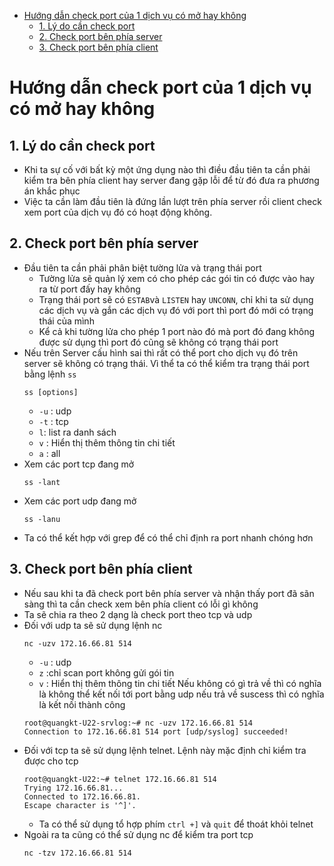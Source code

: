 - [Hướng dẫn check port của 1 dịch vụ có mở hay không](#hướng-dẫn-check-port-của-1-dịch-vụ-có-mở-hay-không)
  - [1. Lý do cần check port](#1-lý-do-cần-check-port)
  - [2. Check port bên phía server](#2-check-port-bên-phía-server)
  - [3. Check port bên phía client](#3-check-port-bên-phía-client)
# Hướng dẫn check port của 1 dịch vụ có mở hay không
## 1. Lý do cần check port
- Khi ta sự cố với bất kỳ một ứng dụng nào thì điều đầu tiên ta cần phải kiểm tra bên phía client hay server đang gặp lỗi để từ đó đưa ra phương án khắc phục
- Việc ta cần làm đầu tiên là đứng lần lượt trên phía server rồi client check xem port của dịch vụ đó có hoạt động không.
## 2. Check port bên phía server
- Đầu tiên ta cần phải phân biệt tường lửa và trạng thái port
  - Tường lửa sẽ quản lý xem có cho phép các gói tin có được vào hay ra từ port đấy hay không 
  - Trạng thái port sẽ có `ESTAB`và `LISTEN` hay `UNCONN`, chỉ khi ta sử dụng các dịch vụ và gắn các dịch vụ đó với port thì port đó mới có trạng thái của mình
  - Kể cả khi tường lửa cho phép 1 port nào đó mà port đó đang không được sử dụng thì port đó cũng sẽ không có trạng thái port
- Nếu trên Server cấu hình sai thì rất có thể port cho dịch vụ đó trên server sẽ không có trạng thái. Vì thể ta có thể kiểm tra trạng thái port bằng lệnh `ss`
  ```
  ss [options]
  ```
  - `-u` : udp
  - `-t` : tcp
  - `l`: list ra danh sách
  - `v` : Hiển thị thêm thông tin chi tiết
  - `a` : all
- Xem các port tcp đang mở
  ```
  ss -lant
  ```
- Xem các port udp đang mở
  ```
  ss -lanu
  ```
- Ta có thể kết hợp với grep để có thể chỉ định ra port nhanh chóng hơn
## 3. Check port bên phía client
- Nếu sau khi ta đã check port bên phía server và nhận thấy port đã sãn sàng thì ta cần check xem bên phía client có lỗi gì không
- Ta sẽ chia ra theo 2 dạng là check port theo tcp và udp
- Đối với udp ta sẽ sử dụng lệnh nc
  ```
  nc -uzv 172.16.66.81 514
  ```
  - `-u` : udp
  - `z` :chỉ scan port không gửi gói tin
  - `v` : Hiển thị thêm thông tin chi tiết
  Nếu không có gì trả về thì có nghĩa là không thể kết nối tới port bằng udp nếu trả về suscess thì có nghĩa là kết nối thành công
  ```
  root@quangkt-U22-srvlog:~# nc -uzv 172.16.66.81 514
  Connection to 172.16.66.81 514 port [udp/syslog] succeeded!
  ```
- Đối với tcp ta sẽ sử dụng lệnh telnet. Lệnh này mặc định chỉ kiểm tra được cho tcp
  ```
  root@quangkt-U22:~# telnet 172.16.66.81 514
  Trying 172.16.66.81...
  Connected to 172.16.66.81.
  Escape character is '^]'.

  ```
  - Ta có thể sử dụng tổ hợp phím `ctrl +]` và `quit` để thoát khỏi telnet
- Ngoài ra ta cũng có thể sử dụng nc để kiểm tra port tcp 
  ```
  nc -tzv 172.16.66.81 514
  ```
